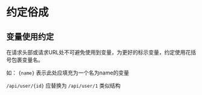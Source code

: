 # 约定俗成

## 变量使用约定

在请求头部或请求URL处不可避免使用到变量，为更好的标示变量，约定使用花括号包裹变量名。

如： `{name}` 表示此处应填充为一个名为name的变量

`/api/user/{id}` 应替换为 `/api/user/1` 类似结构

